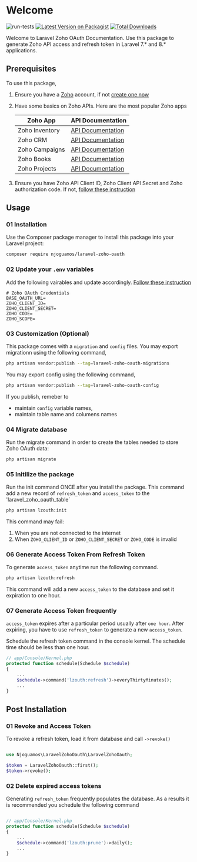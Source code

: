 # Welcome

![run-tests](https://github.com/njoguamos/laravel-zoho-oauth/workflows/run-tests/badge.svg)
[![Latest Version on Packagist](https://img.shields.io/packagist/v/njoguamos/laravel-zoho-oauth.svg?style=flat-square)](https://packagist.org/packages/njoguamos/laravel-zoho-oauth)
[![Total Downloads](https://img.shields.io/packagist/dt/njoguamos/laravel-zoho-oauth.svg?style=flat-square)](https://packagist.org/packages/njoguamos/laravel-zoho-oauth)

Welcome to Laravel Zoho OAuth Documentation. Use this package to generate Zoho API access and refresh token in Laravel 7.* and 8.* applications.

## Prerequisites
To use this package, 
1. Ensure you have a [Zoho](https://zoho.com/) account, if not [create one now](https://accounts.zoho.com/register)
2. Have some basics on Zoho APIs. Here are the most popular Zoho apps

    | Zoho App          | API Documentation                                          |
    | ----------------- | ---------------------------------------------------------- |
    | Zoho Inventory    | [API Documentation](https://www.zoho.com/inventory/)       |
    | Zoho CRM          | [API Documentation](https://www.zoho.com/crm/developer/docs/api/v2/modules-api.html)       |
    | Zoho Campaigns    | [API Documentation](https://www.zoho.com/campaigns/help/developers/)       |
    | Zoho Books        | [API Documentation](https://www.zoho.com/books/api/v3/)       |
    | Zoho Projects     | [API Documentation](https://www.zoho.com/projects/help/rest-api/get-tickets-api.html/)       |

3. Ensure you have Zoho API Client ID, Zoho Client API Secret and Zoho authorization code. If not, [follow these instruction](/laravel-zoho-oauth/instructions)


## Usage

### 01 Installation

Use the Composer package manager to install this package into your Laravel project:

```bash
composer require njoguamos/laravel-zoho-oauth
```


### 02 Update your `.env` variables

Add the following vairables and update accordingly. [Follow these instruction](/laravel-zoho-oauth/instructions)

```dotenv
# Zoho OAuth Credentials
BASE_OAUTH_URL=
ZOHO_CLIENT_ID=
ZOHO_CLIENT_SECRET=
ZOHO_CODE=
ZOHO_SCOPE=
```

### 03 Customization (Optional)

This package comes with a `migration` and `config` files. You may export migrationn using the following command,

```bash
php artisan vendor:publish --tag=laravel-zoho-oauth-migrations
```

You may export config using the following command,

```bash
php artisan vendor:publish --tag=laravel-zoho-oauth-config
```

If you publish, remeber to
-  maintain `config` variable names, 
- maintain table name and columens names

### 04 Migrate database

Run the migrate command in order to create the tables needed to store Zoho OAuth data:

```bash
php artisan migrate
```

### 05 Initilize the package

Run the init command ONCE after you install the package. This command add a new record of `refresh_token` and `access_token` to the 'laravel_zoho_oauth_table`

```bash
php artisan lzouth:init
```

This command may fail:
1. When you are not connected to the internet
2. When `ZOHO_CLIENT_ID` or `ZOHO_CLIENT_SECRET` or `ZOHO_CODE` is invalid

### 06 Generate Access Token From Refresh Token

To generate `access_token` anytime run the following command.

```bash
php artisan lzouth:refresh
```

This command will add a new `access_token` to the database and set it expiration to one hour.


### 07 Generate Access Token frequently

`access_token` expires after a particular period usually after `one hour`. After expiring, you have to use `refresh_token` to generate a new 
`access_token`. 

Schedule the refresh token command in the console kernel. The schedule time should be less than one hour.

```php
// app/Console/Kernel.php
protected function schedule(Schedule $schedule)
{
    ...
    $schedule->command('lzouth:refresh')->everyThirtyMinutes();
    ...
}
```

## Post Installation

### 01 Revoke and Access Token

To revoke a refresh token, load it from database and call `->revoke()`
```php

use Njoguamos\LaravelZohoOauth\LaravelZohoOauth;

$token = LaravelZohoOauth::first();
$token->revoke();
```

### 02 Delete expired access tokens

Generating `refresh_token` frequently populates the database. As a results it is recommended you schedule the following command

```php

// app/Console/Kernel.php
protected function schedule(Schedule $schedule)
{
    ...
    $schedule->command('lzouth:prune')->daily();
    ...
}

```
